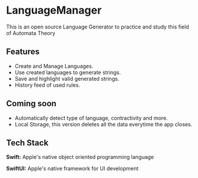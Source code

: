 # LanguageManager

This is an open source Language Generator to practice and study this field of Automata Theory

## Features

- Create and Manage Languages.
- Use created languages to generate strings.
- Save and highlight valid generated strings.
- History feed of used rules.

## Coming soon

- Automatically detect type of language, contractivity and more. 
- Local Storage, this version deletes all the data everytime the app closes.
## Tech Stack

**Swift:** Apple's native object oriented programming language

**SwiftUI:** Apple's native framework for UI development

